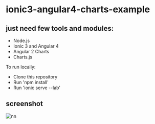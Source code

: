# ionic3-angular4-charts-example

## just need few tools and modules:
- Node.js
- Ionic 3 and Angular 4
- Angular 2 Charts
- Charts.js

To run locally:
- Clone this repository
- Run 'npm install'
- Run 'ionic serve --lab'

## screenshot

![nn](https://user-images.githubusercontent.com/12325386/29519259-4c579c64-86af-11e7-9f71-97ff94d95c7a.png)
